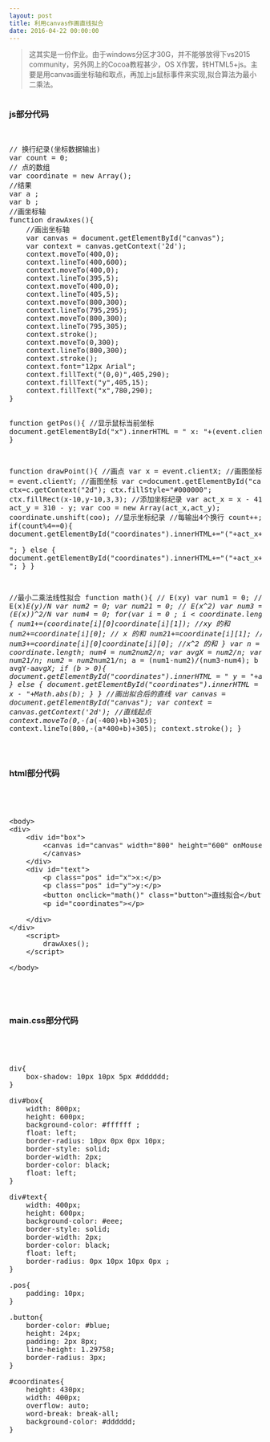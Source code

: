 ```yaml
---
layout: post
title: 利用canvas作画直线拟合
date: 2016-04-22 00:00:00
---
```


<blockquote>
这其实是一份作业。由于windows分区才30G，并不能够放得下vs2015 community，另外网上的Cocoa教程甚少，OS X作罢，转HTML5+js。主要是用canvas画坐标轴和取点，再加上js鼠标事件来实现,拟合算法为最小二乘法。
</blockquote>
<img class="col three" src="{{ site.baseurl }}/img/canvas.png" alt="" title=""/>


<h3>js部分代码</h3><br/>
<pre>
// 换行纪录(坐标数据输出)
var count = 0;
// 点的数组
var coordinate = new Array();
//结果
var a ;
var b ;
//画坐标轴
function drawAxes(){
    //画出坐标轴
    var canvas = document.getElementById("canvas");
    var context = canvas.getContext('2d');
    context.moveTo(400,0);
    context.lineTo(400,600);
    context.moveTo(400,0);
    context.lineTo(395,5);
    context.moveTo(400,0);
    context.lineTo(405,5);
    context.moveTo(800,300);
    context.lineTo(795,295);
    context.moveTo(800,300);
    context.lineTo(795,305);
    context.stroke();
    context.moveTo(0,300);
    context.lineTo(800,300);
    context.stroke();
    context.font="12px Arial";
    context.fillText("(0,0)",405,290);
    context.fillText("y",405,15);
    context.fillText("x",780,290);
}

function getPos(){
    //显示鼠标当前坐标
    document.getElementById("x").innerHTML = " x: "+(event.clientX-410);
    }

function drawPoint(){
    //画点
    var x = event.clientX;          //画图坐标
    var y = event.clientY;          //画图坐标
    var c=document.getElementById("canvas");
    var ctx=c.getContext("2d");
    ctx.fillStyle="#000000";
    ctx.fillRect(x-10,y-10,3,3);
    //添加坐标纪录
    var act_x = x - 410;
    var act_y = 310 - y;
    var coo = new Array(act_x,act_y);
    coordinate.unshift(coo);
    //显示坐标纪录
    //每输出4个换行
    count++;
    if(count%4==0){
        document.getElementById("coordinates").innerHTML+="("+act_x+","+act_y+") </br>";
        } else {
            document.getElementById("coordinates").innerHTML+="("+act_x+","+act_y+") ";
        }
    }

//最小二乘法线性拟合
function math(){
    // E(xy)
    var num1 = 0;
    // E(x)*E(y)/N
    var num2 = 0;
    var num21 = 0;
    // E(x^2)
    var num3 = 0
    // (E(x))^2/N
    var num4 = 0;
    for(var i = 0 ; i < coordinate.length ; i++)
    {
        num1+=(coordinate[i][0]*coordinate[i][1]); //x*y 的和
        num2+=coordinate[i][0];         // x 的和
        num21+=coordinate[i][1];        // y 的和
        num3+=coordinate[i][0]*coordinate[i][0];  //x^2 的和
    }
    var n = coordinate.length;
    num4 = num2*num2/n;
    var avgX = num2/n;
    var avgY = num21/n;
    num2 = num2*num21/n;
    a = (num1-num2)/(num3-num4);
    b = avgY-a*avgX;
    if (b > 0){
        document.getElementById("coordinates").innerHTML = " y = "+a+" x + "+b;
        } else {
            document.getElementById("coordinates").innerHTML = " y = "+a+" x - "+Math.abs(b);
        }
    }
    //画出拟合后的直线
    var canvas = document.getElementById("canvas");
    var context = canvas.getContext('2d');
    //直线起点
    context.moveTo(0,-(a*(-400)+b)+305);
    context.lineTo(800,-(a*400+b)+305);
    context.stroke();
}
</pre>
<br/>
<h3>html部分代码</h3><br/>

<pre>
<xmp>
<body>
<div>
    <div id="box">
        <canvas id="canvas" width="800" height="600" onMouseMove="getPos()" onmousedown="drawPoint()"></canvas>
        </canvas>
    </div>
    <div id="text">
        <p class="pos" id="x">x:</p>
        <p class="pos" id="y">y:</p>
        <button onclick="math()" class="button">直线拟合</button>
        <p id="coordinates"></p>

    </div>
</div>
    <script>
        drawAxes();
    </script>

</body>
</xmp>
</pre>

<br/>
<h3>main.css部分代码</h3><br/>

<pre>
<xmp>
div{
    box-shadow: 10px 10px 5px #dddddd;
}

div#box{
    width: 800px;
    height: 600px;
    background-color: #ffffff ;
    float: left;
    border-radius: 10px 0px 0px 10px;
    border-style: solid;
    border-width: 2px;
    border-color: black;
    float: left;
}

div#text{
    width: 400px;
    height: 600px;
    background-color: #eee;
    border-style: solid;
    border-width: 2px;
    border-color: black;
    float: left;
    border-radius: 0px 10px 10px 0px ;
}

.pos{
    padding: 10px;
}

.button{
    border-color: #blue;
    height: 24px;
    padding: 2px 8px;
    line-height: 1.29758;
    border-radius: 3px;
}

#coordinates{
    height: 430px;
    width: 400px;
    overflow: auto;
    word-break: break-all;
    background-color: #dddddd;
}
</xmp>
</pre>
